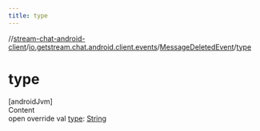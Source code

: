```yaml
---
title: type
---
```

//[stream-chat-android-client](../../../index.md)/[io.getstream.chat.android.client.events](../index.md)/[MessageDeletedEvent](index.md)/[type](type.md)



# type  
[androidJvm]  
Content  
open override val [type](type.md): [String](https://kotlinlang.org/api/latest/jvm/stdlib/kotlin/-string/index.html)  



